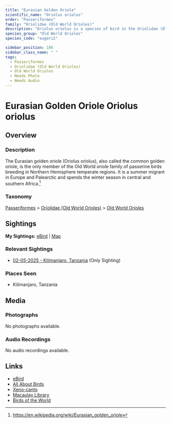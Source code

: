 ```yaml
---
title: "Eurasian Golden Oriole"
scientific_name: "Oriolus oriolus"
order: "Passeriformes"
family: "Oriolidae (Old World Orioles)"
description: "Oriolus oriolus is a species of bird in the Oriolidae (Old World Orioles) family. It has been observed 1 times."
species_group: "Old World Orioles"
species_code: "eugori2"

sidebar_position: 186
sidebar_class_name: " "
tags: 
  - Passeriformes
  - Oriolidae (Old World Orioles)
  - Old World Orioles
  - Needs Photo
  - Needs Audio
---
```


# Eurasian Golden Oriole <span className='sci_name'>Oriolus oriolus</span>

## Overview

### Description
The Eurasian golden oriole (Oriolus oriolus), also called the common golden oriole, is the only member of the Old World oriole family of passerine birds breeding in Northern Hemisphere temperate regions. It is a summer migrant in Europe and Palearctic and spends the winter season in central and southern Africa.[^1]

[^1]: https://en.wikipedia.org/wiki/Eurasian_golden_oriole

### Taxonomy
[Passeriformes](/tags/passeriformes) > [Oriolidae (Old World Orioles)](/tags/oriolidae-old-world-orioles) > [Old World Orioles](/tags/old-world-orioles)


## Sightings

**My Sightings:** [eBird](https://ebird.org/lifelist?r=world&time=life&spp=eugori2) | [Map](/map?species_code=eugori2)

### Relevant Sightings

* [02-05-2025 - Kilimanjaro, Tanzania](https://ebird.org/checklist/S216534099) (Only Sighting)

### Places Seen

* Kilimanjaro, Tanzania



## Media
### Photographs
No photographs available.

### Audio Recordings
No audio recordings available.

## Links
* [eBird](https://ebird.org/species/eugori2) 
* [All About Birds](https://www.allaboutbirds.org/guide/eugori2) 
* [Xeno-canto](https://www.xeno-canto.org/species/oriolus-oriolus) 
* [Macaulay Library](https://search.macaulaylibrary.org/catalog?taxonCode=eugori2&sort=rating_rank_desc)
* [Birds of the World](https://birdsoftheworld.org/bow/species/eugori2)
